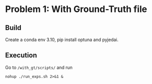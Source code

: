 # Problem 1: **With** Ground-Truth file

## Build

Create a conda env 3.10, pip install optuna and pyjedai.

## Execution

Go to `/with_gt/scripts/` and run 

```
nohup ./run_exps.sh 2>&1 & 
```
